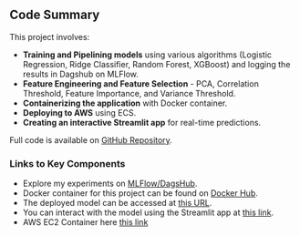 ## Code Summary

This project involves:
- **Training and Pipelining models** using various algorithms (Logistic Regression, Ridge Classifier, Random Forest, XGBoost) and logging the results in Dagshub on MLFlow.
- **Feature Engineering and Feature Selection** - PCA, Correlation Threshold, Feature Importance, and Variance Threshold.
- **Containerizing the application** with Docker container.
- **Deploying to AWS** using ECS.
- **Creating an interactive Streamlit app** for real-time predictions.

Full code is available on [GitHub Repository](https://github.com/vidyuth-krishna/end-to-end-ml-project).

### Links to Key Components

- Explore my experiments on [MLFlow/DagsHub](https://dagshub.com/vidyuthkrishna03/my-first-repo).
- Docker container for this project can be found on [Docker Hub](https://hub.docker.com/r/v1dyuth/stacking_model_api).
- The deployed model can be accessed at [this URL](http://3.94.209.105:80).
- You can interact with the model using the Streamlit app at [this link](http://3.94.209.105:8501).
- AWS EC2 Container here [this link](https://awseb--awseb-taldihrgcujx-2058100779.us-east-1.elb.amazonaws.com/)